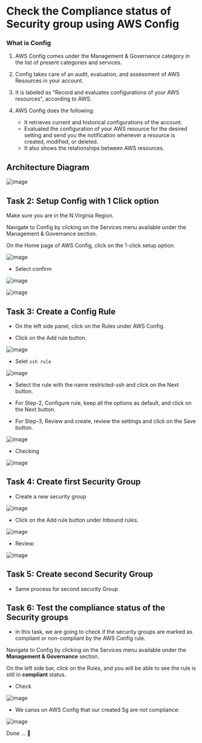 # Check the Compliance status of Security group using AWS Config


### What is Config

1. AWS Config comes under the Management & Governance category in the list of present categories and services.

2. Config takes care of an audit, evaluation, and assessment of AWS Resources in your account.

3. It is labeled as "Record and evaluates configurations of your AWS resources", according to AWS.

4. AWS Config does the following:
   - It retrieves current and historical configurations of the account.
   - Evaluated the configuration of your AWS resource for the desired setting and send you the notification whenever a resource is created, modified, or deleted. 
   - It also shows the relationships between AWS resources.



## Architecture Diagram

![image](https://github.com/Tcarters/Cloud-Security-Journey/assets/71230412/c47ceaf6-ed23-4b09-85a9-179c1f17af1b)


## Task 2: Setup Config with 1 Click option

Make sure you are in the N.Virginia Region.

Navigate to Config by clicking on the Services menu available under the Management & Governance section.

On the Home page of AWS Config, click on the 1-click setup option.

![image](https://github.com/Tcarters/Cloud-Security-Journey/assets/71230412/0bc58e14-683d-48fb-83cb-5510f4533594)

- Select confirm

![image](https://github.com/Tcarters/Cloud-Security-Journey/assets/71230412/08d44909-e463-4fd7-a1ba-62801aedc7ee)

![image](https://github.com/Tcarters/Cloud-Security-Journey/assets/71230412/0a86d10e-c442-4a96-b26a-a2019b09bf41)


## Task 3: Create a Config Rule

- On the left side panel, click on the Rules under AWS Config.

- Click on the Add rule button.

![image](https://github.com/Tcarters/Cloud-Security-Journey/assets/71230412/c2639a12-c52e-4878-b035-e1e41ccb7700)


- Selet `ssh rule`

![image](https://github.com/Tcarters/Cloud-Security-Journey/assets/71230412/f7d471a5-3d73-4956-9433-a4fd485604ea)

- Select the rule with the name restricted-ssh and click on the Next button.

- For Step-2, Configure rule, keep all the options as default, and click on the Next button.
- For Step-3, Review and create, review the settings and click on the Save button.

![image](https://github.com/Tcarters/Cloud-Security-Journey/assets/71230412/306ec2fd-2355-49f8-be54-3e462f9fe98d)


- Checking

![image](https://github.com/Tcarters/Cloud-Security-Journey/assets/71230412/e8a83d9d-5848-4fd8-b04f-183da1c94468)


## Task 4: Create first Security Group

- Create a new security group
  
![image](https://github.com/Tcarters/Cloud-Security-Journey/assets/71230412/3337a4d5-0c92-403c-bb8d-c8d1f9e1b40e)

- Click on the Add rule button under Inbound rules.

![image](https://github.com/Tcarters/Cloud-Security-Journey/assets/71230412/422058af-ad99-44ac-82f7-55577cb192e8)

- Review:

![image](https://github.com/Tcarters/Cloud-Security-Journey/assets/71230412/0a04097d-20e7-476a-8387-ca53a387be27)


## Task 5: Create second Security Group

- Same process for second security Group


## Task 6: Test the compliance status of the Security groups

- In this task, we are going to check if the security groups are marked as compliant or non-compliant by the AWS Config rule. 

Navigate to Config by clicking on the Services menu available under the __Management & Governance__ section.

On the left side bar, click on the Rules, and you will be able to see the rule is still in **compliant** status. 

- Check

![image](https://github.com/Tcarters/Cloud-Security-Journey/assets/71230412/ee98f68f-a8e7-4183-9a28-839497e945c6)

- We canss on AWS Config that our created Sg are not compliance:

![image](https://github.com/Tcarters/Cloud-Security-Journey/assets/71230412/2cc821de-b312-4bcd-9c07-6a91c3fa29d7)

Done ... 🎌
